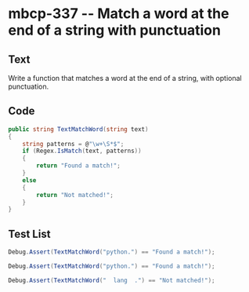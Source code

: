 # mbcp-337 -- Match a word at the end of a string with punctuation

## Text

Write a function that matches a word at the end of a string, with optional punctuation.

## Code

```csharp
public string TextMatchWord(string text)
{
    string patterns = @"\w+\S*$";
    if (Regex.IsMatch(text, patterns))
    {
        return "Found a match!";
    }
    else
    {
        return "Not matched!";
    }
}
```

## Test List

```csharp
Debug.Assert(TextMatchWord("python.") == "Found a match!");
```

```csharp
Debug.Assert(TextMatchWord("python.") == "Found a match!");
```

```csharp
Debug.Assert(TextMatchWord("  lang  .") == "Not matched!");
```
